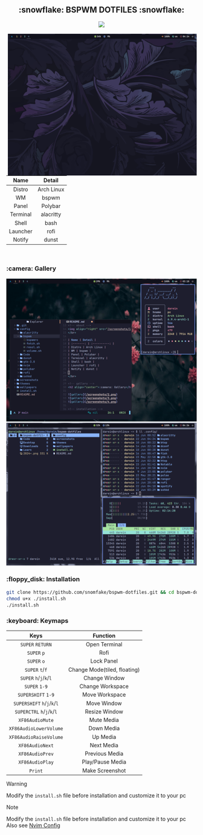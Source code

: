 <!-- title -->
<h2 align="center">:snowflake: BSPWM DOTFILES :snowflake:</h2>

<p align="center">
  <img src="https://img.shields.io/github/repo-size/snomfake/bspwm-dotfiles?style=for-the-badge">
  </br>
</p>

<!-- about -->
<img align="right" src="/screenshots/1.png" width="500px">
</br>

| Name | Detail |
| :-------: | :----------: |
| Distro | Arch Linux |
| WM | bspwm |
| Panel | Polybar |
| Terminal | alacritty |
| Shell | bash |
| Launcher | rofi |
| Notify | dunst |

</br>

<!-- gallery -->
<h3 align="left">:camera: Gallery</h3>

![gallery](/screenshots/2.png)
![gallery](/screenshots/3.png)

<!-- installation -->
<h3 align="left">:floppy_disk: Installation</h3>

```bash
git clone https://github.com/snomfake/bspwm-dotfiles.git && cd bspwm-dotfiles
chmod u+x ./install.sh
./install.sh
```

<h3 align="left">:keyboard: Keymaps</h3>

| Keys | Function |
| :--: | :------: |
| `SUPER` `RETURN` | Open Terminal |
| `SUPER` `p` | Rofi |
| `SUPER` `o` | Lock Panel |
| `SUPER` `t`/`f` | Change Mode(tiled, floating) |
| `SUPER` `h`/`j`/`k`/`l` | Change Window |
| `SUPER` `1-9` | Change Workspace |
| `SUPERSHIFT` `1-9` | Move Workspace |
| `SUPERSHIFT` `h`/`j`/`k`/`l` | Move Window |
| `SUPERCTRL` `h`/`j`/`k`/`l` | Resize Window |
| `XF86AudioMute` | Mute Media |
| `XF86AudioLowerVolume` | Down Media |
| `XF86AudioRaiseVolume` | Up Media |
| `XF86AudioNext` | Next Media |
| `XF86AudioPrev` | Previous Media |
| `XF86AudioPlay` | Play/Pause Media |
| `Print` | Make Screenshot |

> [!WARNING]
> Modify the `install.sh` file before installation and customize it to your pc 

> [!NOTE]
> Modify the `install.sh` file before installation and customize it to your pc 
> Also see <a href="https://github.com/snomfake/nvim-config.git">Nvim Config</a>
